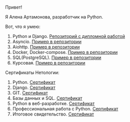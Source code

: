 Привет!

Я Алена Артамонова, разработчик на Python.

Вот, что я умею:
1. Python и Django. [Репозиторий с дипломной работой](https://github.com/Alena4560/Netology-Diplom)
2. Asyncio. [Пример в репозитории](https://github.com/Alena4560/Asyncio-HW)
3. Aiohttp. [Пример в репозитории](https://github.com/Alena4560/Aiohttp-app)
4. Docker, Docker-compose. [Пример в репозитории](https://github.com/Alena4560/Django-RESTAPI-Docker)
5. SQL(PostgreSQL). [Пример в репозитории](https://github.com/Alena4560/Python-.-ORM)
6. Курсовая. [Пример в репозитории](https://github.com/Alena4560/course2/blob/master/coursework.py)
   

Сертификаты Нетологии:
1. Python. [Сертификат](https://github.com/Alena4560/my_certificates/blob/master/%D0%9E%D1%81%D0%BD%D0%BE%D0%B2%D1%8B%20%D1%8F%D0%B7%D1%8B%D0%BA%D0%B0%20%D0%BF%D1%80%D0%BE%D0%B3%D1%80%D0%B0%D0%BC%D0%BC%D0%B8%D1%80%D0%BE%D0%B2%D0%B0%D0%BD%D0%B8%D1%8F%20Python.pdf)
2. Django. [Сертификат](https://github.com/Alena4560/my_certificates/blob/master/Django%2C%20%D1%81%D0%BE%D0%B7%D0%B4%D0%B0%D0%BD%D0%B8%D0%B5%20%D1%84%D1%83%D0%BD%D0%BA%D1%86%D0%B8%D0%BE%D0%BD%D0%B0%D0%BB%D1%8C%D0%BD%D1%8B%D1%85%20%D0%B2%D0%B5%D0%B1-%D0%BF%D1%80%D0%B8%D0%BB%D0%BE%D0%B6%D0%B5%D0%BD%D0%B8%D0%B9.pdf)
3. GIT. [Сертификат](https://github.com/Alena4560/my_certificates/blob/master/Git%20%E2%80%94%20%D1%81%D0%B8%D1%81%D1%82%D0%B5%D0%BC%D0%B0%20%D0%BA%D0%BE%D0%BD%D1%82%D1%80%D0%BE%D0%BB%D1%8F%20%D0%B2%D0%B5%D1%80%D1%81%D0%B8%D0%B9.pdf)
4. Базы данных и SQL. [Сертификат](https://github.com/Alena4560/my_certificates/blob/master/%D0%91%D0%B0%D0%B7%D1%8B%20%D0%B4%D0%B0%D0%BD%D0%BD%D1%8B%D1%85%20%D0%B4%D0%BB%D1%8F%20python-%D1%80%D0%B0%D0%B7%D1%80%D0%B0%D0%B1%D0%BE%D1%82%D1%87%D0%B8%D0%BA%D0%BE%D0%B2.pdf)
5. Python в веб-разработке. [Сертификат](https://github.com/Alena4560/my_certificates/blob/master/Python%20%D0%B2%20%D0%B2%D0%B5%D0%B1-%D1%80%D0%B0%D0%B7%D1%80%D0%B0%D0%B1%D0%BE%D1%82%D0%BA%D0%B5.pdf)
6. Профессиональная работа с Python. [Сертификат](https://github.com/Alena4560/my_certificates/blob/master/%D0%9F%D1%80%D0%BE%D1%84%D0%B5%D1%81%D1%81%D0%B8%D0%BE%D0%BD%D0%B0%D0%BB%D1%8C%D0%BD%D0%B0%D1%8F%20%D1%80%D0%B0%D0%B1%D0%BE%D1%82%D0%B0%20%D1%81%20Python.pdf)
7. Итоговое свидетельство. [Сертификат](https://github.com/Alena4560/my_certificates/blob/master/%D0%98%D1%82%D0%BE%D0%B3%D0%BE%D0%B2%D0%BE%D0%B5%20%D1%81%D0%B2%D0%B8%D0%B4%D0%B5%D1%82%D0%B5%D0%BB%D1%8C%D1%81%D1%82%D0%B2%D0%BE.pdf)

